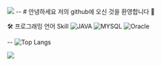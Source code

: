 <img src="https://capsule-render.vercel.app/api?type=waving&color=BDBDC8&height=150&section=header&text=Profile&fontSize=50" />
--
# 안녕하세요 저의 github에 오신 것을 환영합니다 👋

🛠️ 프로그래밍 언어 Skill
![JAVA](https://img.shields.io/badge/Java-ED8B00?style=for-the-badge&logo=openjdk&logoColor=white)
![MYSQL](https://img.shields.io/badge/MySQL-4285F4?style=for-the-badge&logo=mysql&logoColor=white)
![Oracle](https://img.shields.io/badge/Oracle-F80000?style=for-the-badge&logo=oracle&logoColor=white)


--
![Top Langs](https://github-readme-stats.vercel.app/api/top-langs/?username=songtaeg&layout=compact)

<img src="https://capsule-render.vercel.app/api?type=waving&color=BDBDC8&height=150&section=footer" />
